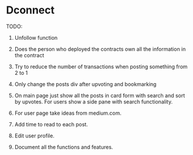 # Dconnect

TODO:
1) Unfollow function
2) Does the person who deployed the contracts own all the information in
the contract
3) Try to reduce the number of transactions when posting something from 2 to 1 
4) Only change the posts div after upvoting and bookmarking

5) On main page just show all the posts in card form with search and sort by upvotes. For users show a side pane with search functionality.
6) For user page take ideas from medium.com.
7) Add time to read to each post.
8) Edit user profile.
9) Document all the functions and features.